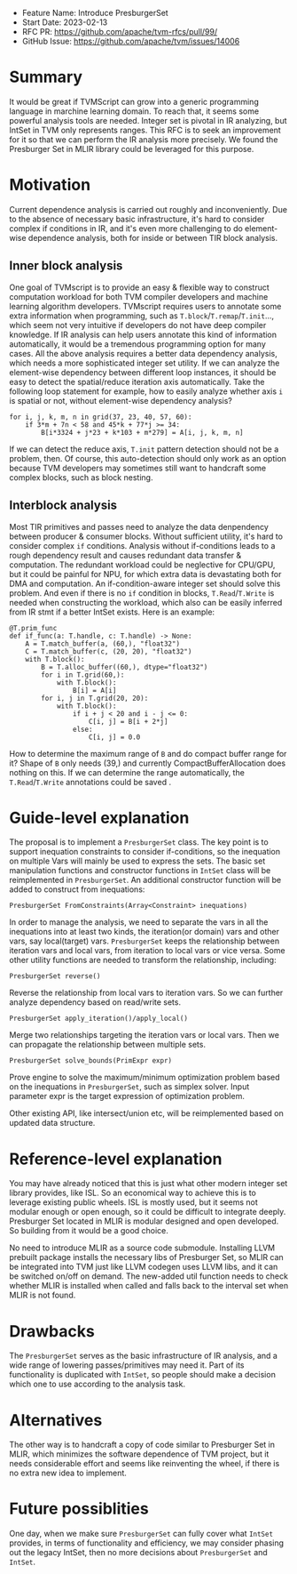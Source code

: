 - Feature Name: Introduce PresburgerSet
- Start Date: 2023-02-13
- RFC PR: https://github.com/apache/tvm-rfcs/pull/99/
- GitHub Issue: https://github.com/apache/tvm/issues/14006

# Summary
It would be great if TVMScript can grow into a generic programming language in marchine learning domain. To reach that, it seems some powerful analysis tools are needed. Integer set is pivotal in IR analyzing, but IntSet in TVM only represents ranges. This RFC is to seek an improvement for it so that we can perform the IR analysis more precisely. We found the Presburger Set in MLIR library could be leveraged for this purpose.
# Motivation
Current dependence analysis is carried out roughly and inconveniently. Due to the absence of necessary basic infrastructure, it's hard to consider complex if conditions in IR, and it's even more challenging to do element-wise dependence analysis, both for inside or between TIR block analysis.
## Inner block analysis
One goal of TVMscript is to provide an easy & flexible way to construct computation workload for both TVM compiler developers and machine learning algorithm developers. TVMscript requires users to annotate some extra information when programming, such as `T.block`/`T.remap`/`T.init`..., which seem not very intuitive if developers do not have deep compiler knowledge. If IR analysis can help users annotate this kind of information automatically, it would be a tremendous programming option for many cases. All the above analysis requires a better data dependency analysis, which needs a more sophisticated integer set utility. If we can analyze the element-wise dependency between different loop instances, it should be easy to detect the spatial/reduce iteration axis automatically. Take the following loop statement for example, how to easily analyze whether axis `i` is spatial or not, without element-wise dependency analysis?
```
for i, j, k, m, n in grid(37, 23, 40, 57, 60):
    if 3*m + 7n < 58 and 45*k + 77*j >= 34:
        B[i*3324 + j*23 + k*103 + m*279] = A[i, j, k, m, n]
```
If we can detect the reduce axis, `T.init` pattern detection should not be a problem, then. Of course, this auto-detection should only work as an option because TVM developers may sometimes still want to handcraft some complex blocks, such as block nesting.
## Interblock analysis
Most TIR primitives and passes need to analyze the data denpendency between producer & consumer blocks. Without sufficient utility, it's hard to consider complex `if` conditions. Analysis without if-conditions leads to a rough dependency result and causes redundant data transfer & computation. The redundant workload could be neglective for CPU/GPU, but it could be painful for NPU, for which extra data is devastating both for DMA and computation. An if-condition-aware integer set should solve this problem. And even if there is no `if` condition in blocks, `T.Read`/`T.Write` is needed when constructing the workload, which also can be easily inferred from IR stmt if a better IntSet exists. Here is an example:
```
@T.prim_func
def if_func(a: T.handle, c: T.handle) -> None:
    A = T.match_buffer(a, (60,), "float32")
    C = T.match_buffer(c, (20, 20), "float32")
    with T.block():
        B = T.alloc_buffer((60,), dtype="float32")
        for i in T.grid(60,):
            with T.block():
                B[i] = A[i]
        for i, j in T.grid(20, 20):
            with T.block():
                if i + j < 20 and i - j <= 0:
                    C[i, j] = B[i + 2*j]
                else:
                    C[i, j] = 0.0
```
How to determine the maximum range of `B` and do compact buffer range for it? Shape of `B` only needs (39,) and currently CompactBufferAllocation does nothing on this. If we can determine the range automatically, the `T.Read`/`T.Write` annotations could be saved .
# Guide-level explanation
The proposal is to implement a `PresburgerSet` class. The key point is to support inequation constraints to consider if-conditions, so the inequation on multiple Vars will mainly be used to express the sets. The basic set manipulation functions and constructor functions in `IntSet` class will be reimplemented in `PresburgerSet`. An additional constructor function will be added to construct from inequations:
```
PresburgerSet FromConstraints(Array<Constraint> inequations)
```
In order to manage the analysis, we need to separate the vars in all the inequations into at least two kinds, the iteration(or domain) vars and other vars, say local(target) vars. `PresburgerSet` keeps the relationship between iteration vars and local vars, from iteration to local vars or vice versa. Some other utility functions are needed to transform the relationship, including:
```
PresburgerSet reverse()
```
  Reverse the relationship from local vars to iteration vars. So we can further analyze dependency based on read/write sets.
```
PresburgerSet apply_iteration()/apply_local()
```
  Merge two relationships targeting the iteration vars or local vars. Then we can propagate the relationship between multiple sets.
```
PresburgerSet solve_bounds(PrimExpr expr)
```
  Prove engine to solve the maximum/minimum optimization problem based on the inequations in `PresburgerSet`, such as simplex solver. Input parameter expr is the target expression of optimization problem.

Other existing API, like intersect/union etc, will be reimplemented based on updated data structure.
# Reference-level explanation
You may have already noticed that this is just what other modern integer set library provides, like ISL. So an economical way to achieve this is to leverage existing public wheels. ISL is mostly used, but it seems not modular enough or open enough, so it could be difficult to integrate deeply. Presburger Set located in MLIR is modular designed and open developed. So building from it would be a good choice.

No need to introduce MLIR as a source code submodule. Installing LLVM prebuilt package installs the necessary libs of Presburger Set, so MLIR can be integrated into TVM just like LLVM codegen uses LLVM libs, and it can be switched on/off on demand. The new-added util function needs to check whether MLIR is installed when called and falls back to the interval set when MLIR is not found.
# Drawbacks
The `PresburgerSet` serves as the basic infrastructure of IR analysis, and a wide range of lowering passes/primitives may need it. Part of its functionality is duplicated with `IntSet`, so people should make a decision which one to use according to the analysis task.
# Alternatives
The other way is to handcraft a copy of code similar to Presburger Set in MLIR, which minimizes the software dependence of TVM project, but it needs considerable effort and seems like reinventing the wheel, if there is no extra new idea to implement.
# Future possiblities
One day, when we make sure `PresburgerSet` can fully cover what `IntSet` provides, in terms of functionality and efficiency, we may consider phasing out the legacy IntSet, then no more decisions about `PresburgerSet` and `IntSet`.

